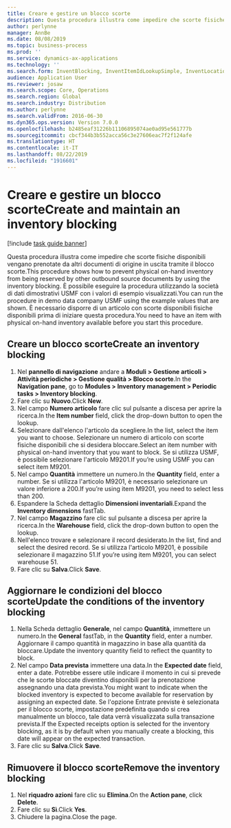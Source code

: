 ```yaml
---
title: Creare e gestire un blocco scorte
description: Questa procedura illustra come impedire che scorte fisiche disponibili vengano prenotate da altri documenti di origine in uscita tramite il blocco scorte.
author: perlynne
manager: AnnBe
ms.date: 08/08/2019
ms.topic: business-process
ms.prod: ''
ms.service: dynamics-ax-applications
ms.technology: ''
ms.search.form: InventBlocking, InventItemIdLookupSimple, InventLocationIdLookup
audience: Application User
ms.reviewer: josaw
ms.search.scope: Core, Operations
ms.search.region: Global
ms.search.industry: Distribution
ms.author: perlynne
ms.search.validFrom: 2016-06-30
ms.dyn365.ops.version: Version 7.0.0
ms.openlocfilehash: b2485eaf31226b11106895074ae0ad95e561777b
ms.sourcegitcommit: cbcf344b3b552acca56c3e27606eac7f2f124afe
ms.translationtype: HT
ms.contentlocale: it-IT
ms.lasthandoff: 08/22/2019
ms.locfileid: "1916601"
---
```

# <a name="create-and-maintain-an-inventory-blocking"></a><span data-ttu-id="e3f4e-103">Creare e gestire un blocco scorte</span><span class="sxs-lookup"><span data-stu-id="e3f4e-103">Create and maintain an inventory blocking</span></span>

[!include [task guide banner](../../includes/task-guide-banner.md)]

<span data-ttu-id="e3f4e-104">Questa procedura illustra come impedire che scorte fisiche disponibili vengano prenotate da altri documenti di origine in uscita tramite il blocco scorte.</span><span class="sxs-lookup"><span data-stu-id="e3f4e-104">This procedure shows how to prevent physical on-hand inventory from being reserved by other outbound source documents by using the inventory blocking.</span></span> <span data-ttu-id="e3f4e-105">È possibile eseguire la procedura utilizzando la società di dati dimostrativi USMF con i valori di esempio visualizzati.</span><span class="sxs-lookup"><span data-stu-id="e3f4e-105">You can run the procedure in demo data company USMF using the example values that are shown.</span></span> <span data-ttu-id="e3f4e-106">È necessario disporre di un articolo con scorte disponibili fisiche disponibili prima di iniziare questa procedura.</span><span class="sxs-lookup"><span data-stu-id="e3f4e-106">You need to have an item with physical on-hand inventory available before you start this procedure.</span></span>


## <a name="create-an-inventory-blocking"></a><span data-ttu-id="e3f4e-107">Creare un blocco scorte</span><span class="sxs-lookup"><span data-stu-id="e3f4e-107">Create an inventory blocking</span></span>
1. <span data-ttu-id="e3f4e-108">Nel **pannello di navigazione** andare a **Moduli > Gestione articoli > Attività periodiche > Gestione qualità > Blocco scorte**.</span><span class="sxs-lookup"><span data-stu-id="e3f4e-108">In the **Navigation pane**, go to **Modules > Inventory management > Periodic tasks > Inventory blocking**.</span></span>
2. <span data-ttu-id="e3f4e-109">Fare clic su **Nuovo**.</span><span class="sxs-lookup"><span data-stu-id="e3f4e-109">Click **New**.</span></span>
3. <span data-ttu-id="e3f4e-110">Nel campo **Numero articolo** fare clic sul pulsante a discesa per aprire la ricerca.</span><span class="sxs-lookup"><span data-stu-id="e3f4e-110">In the **Item number** field, click the drop-down button to open the lookup.</span></span>
4. <span data-ttu-id="e3f4e-111">Selezionare dall'elenco l'articolo da scegliere.</span><span class="sxs-lookup"><span data-stu-id="e3f4e-111">In the list, select the item you want to choose.</span></span> <span data-ttu-id="e3f4e-112">Selezionare un numero di articolo con scorte fisiche disponibili che si desidera bloccare.</span><span class="sxs-lookup"><span data-stu-id="e3f4e-112">Select an item number with physical on-hand inventory that you want to block.</span></span> <span data-ttu-id="e3f4e-113">Se si utilizza USMF, è possibile selezionare l'articolo M9201.</span><span class="sxs-lookup"><span data-stu-id="e3f4e-113">If you’re using USMF you can select item M9201.</span></span>  
5. <span data-ttu-id="e3f4e-114">Nel campo **Quantità** immettere un numero.</span><span class="sxs-lookup"><span data-stu-id="e3f4e-114">In the **Quantity** field, enter a number.</span></span> <span data-ttu-id="e3f4e-115">Se si utilizza l'articolo M9201, è necessario selezionare un valore inferiore a 200.</span><span class="sxs-lookup"><span data-stu-id="e3f4e-115">If you’re using item M9201, you need to select less than 200.</span></span>
6. <span data-ttu-id="e3f4e-116">Espandere la Scheda dettaglio **Dimensioni inventariali**.</span><span class="sxs-lookup"><span data-stu-id="e3f4e-116">Expand the **Inventory dimensions** fastTab.</span></span>
7. <span data-ttu-id="e3f4e-117">Nel campo **Magazzino** fare clic sul pulsante a discesa per aprire la ricerca.</span><span class="sxs-lookup"><span data-stu-id="e3f4e-117">In the **Warehouse** field, click the drop-down button to open the lookup.</span></span>
8. <span data-ttu-id="e3f4e-118">Nell'elenco trovare e selezionare il record desiderato.</span><span class="sxs-lookup"><span data-stu-id="e3f4e-118">In the list, find and select the desired record.</span></span> <span data-ttu-id="e3f4e-119">Se si utilizza l'articolo M9201, è possibile selezionare il magazzino 51.</span><span class="sxs-lookup"><span data-stu-id="e3f4e-119">If you’re using item M9201, you can select warehouse 51.</span></span>  
9. <span data-ttu-id="e3f4e-120">Fare clic su **Salva**.</span><span class="sxs-lookup"><span data-stu-id="e3f4e-120">Click **Save**.</span></span>

## <a name="update-the-conditions-of-the-inventory-blocking"></a><span data-ttu-id="e3f4e-121">Aggiornare le condizioni del blocco scorte</span><span class="sxs-lookup"><span data-stu-id="e3f4e-121">Update the conditions of the inventory blocking</span></span>
1. <span data-ttu-id="e3f4e-122">Nella Scheda dettaglio **Generale**, nel campo **Quantità**, immettere un numero.</span><span class="sxs-lookup"><span data-stu-id="e3f4e-122">In the **General** fastTab, in the **Quantity** field, enter a number.</span></span> <span data-ttu-id="e3f4e-123">Aggiornare il campo quantità in magazzino in base alla quantità da bloccare.</span><span class="sxs-lookup"><span data-stu-id="e3f4e-123">Update the inventory quantity field to reflect the quantity to block.</span></span>  
2. <span data-ttu-id="e3f4e-124">Nel campo **Data prevista** immettere una data.</span><span class="sxs-lookup"><span data-stu-id="e3f4e-124">In the **Expected date** field, enter a date.</span></span> <span data-ttu-id="e3f4e-125">Potrebbe essere utile indicare il momento in cui si prevede che le scorte bloccate diventino disponibili per la prenotazione assegnando una data prevista.</span><span class="sxs-lookup"><span data-stu-id="e3f4e-125">You might want to indicate when the blocked inventory is expected to become available for reservation by assigning an expected date.</span></span> <span data-ttu-id="e3f4e-126">Se l'opzione Entrate previste è selezionata per il blocco scorte, impostazione predefinita quando si crea manualmente un blocco, tale data verrà visualizzata sulla transazione prevista.</span><span class="sxs-lookup"><span data-stu-id="e3f4e-126">If the Expected receipts option is selected for the inventory blocking, as it is by default when you manually create a blocking, this date will appear on the expected transaction.</span></span>  
3. <span data-ttu-id="e3f4e-127">Fare clic su **Salva**.</span><span class="sxs-lookup"><span data-stu-id="e3f4e-127">Click **Save**.</span></span>

## <a name="remove-the-inventory-blocking"></a><span data-ttu-id="e3f4e-128">Rimuovere il blocco scorte</span><span class="sxs-lookup"><span data-stu-id="e3f4e-128">Remove the inventory blocking</span></span>
1. <span data-ttu-id="e3f4e-129">Nel **riquadro azioni** fare clic su **Elimina**.</span><span class="sxs-lookup"><span data-stu-id="e3f4e-129">On the **Action pane**, click **Delete**.</span></span>
2. <span data-ttu-id="e3f4e-130">Fare clic su **Sì**.</span><span class="sxs-lookup"><span data-stu-id="e3f4e-130">Click **Yes**.</span></span>
3. <span data-ttu-id="e3f4e-131">Chiudere la pagina.</span><span class="sxs-lookup"><span data-stu-id="e3f4e-131">Close the page.</span></span>

